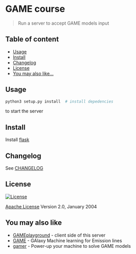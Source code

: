 # GAME course

> Run a server to accept GAME models input

## Table of content

- [Usage](#usage)
- [Install](#install)
- [Changelog](#changelog)
- [License](#license)
- [You may also like...](#you-may-also-like)


## Usage
```python
python3 setup.py install  # install depedencies
```
to start the server

## Install
Install [flask](flask.pocoo.org)


## Changelog
See [CHANGELOG](https://github.com/game-sns/gamecourse/blob/master/CHANGELOG.md)


## License
[![License](https://img.shields.io/badge/License-Apache%202.0-blue.svg)](https://opensource.org/licenses/Apache-2.0)

[Apache License](http://www.apache.org/licenses/LICENSE-2.0) Version 2.0, January 2004

## You may also like

- [GAMEplayground](https://github.com/Archetipo95/GAMEplayground) - client side of this server
- [GAME](https://github.com/grazianoucci/game) - GAlaxy Machine learning for Emission lines
- [gamer](https://github.com/sirfoga/gamer) - Power-up your machine to solve GAME models
